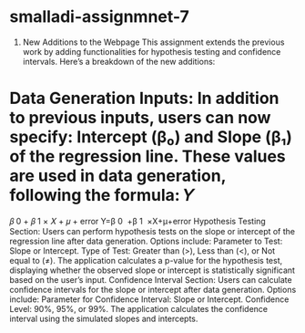 # smalladi-assignmnet-7
1. New Additions to the Webpage
This assignment extends the previous work by adding functionalities for hypothesis testing and confidence intervals. Here’s a breakdown of the new additions:

Data Generation Inputs: In addition to previous inputs, users can now specify:
Intercept (β₀) and Slope (β₁) of the regression line.
These values are used in data generation, following the formula:
𝑌
=
𝛽
0
+
𝛽
1
×
𝑋
+
𝜇
+
error
Y=β 
0
​
 +β 
1
​
 ×X+μ+error
Hypothesis Testing Section:
Users can perform hypothesis tests on the slope or intercept of the regression line after data generation.
Options include:
Parameter to Test: Slope or Intercept.
Type of Test: Greater than (>), Less than (<), or Not equal to (≠).
The application calculates a p-value for the hypothesis test, displaying whether the observed slope or intercept is statistically significant based on the user’s input.
Confidence Interval Section:
Users can calculate confidence intervals for the slope or intercept after data generation.
Options include:
Parameter for Confidence Interval: Slope or Intercept.
Confidence Level: 90%, 95%, or 99%.
The application calculates the confidence interval using the simulated slopes and intercepts.
